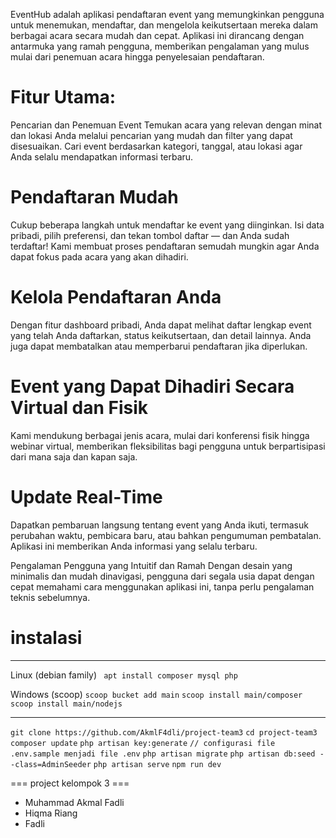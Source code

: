 EventHub adalah aplikasi pendaftaran event yang memungkinkan pengguna untuk menemukan, mendaftar, dan mengelola keikutsertaan mereka dalam berbagai acara secara mudah dan cepat. Aplikasi ini dirancang dengan antarmuka yang ramah pengguna, memberikan pengalaman yang mulus mulai dari penemuan acara hingga penyelesaian pendaftaran.

# Fitur Utama:
Pencarian dan Penemuan Event
Temukan acara yang relevan dengan minat dan lokasi Anda melalui pencarian yang mudah dan filter yang dapat disesuaikan. Cari event berdasarkan kategori, tanggal, atau lokasi agar Anda selalu mendapatkan informasi terbaru.

# Pendaftaran Mudah
Cukup beberapa langkah untuk mendaftar ke event yang diinginkan. Isi data pribadi, pilih preferensi, dan tekan tombol daftar — dan Anda sudah terdaftar! Kami membuat proses pendaftaran semudah mungkin agar Anda dapat fokus pada acara yang akan dihadiri.


# Kelola Pendaftaran Anda
Dengan fitur dashboard pribadi, Anda dapat melihat daftar lengkap event yang telah Anda daftarkan, status keikutsertaan, dan detail lainnya. Anda juga dapat membatalkan atau memperbarui pendaftaran jika diperlukan.

# Event yang Dapat Dihadiri Secara Virtual dan Fisik
Kami mendukung berbagai jenis acara, mulai dari konferensi fisik hingga webinar virtual, memberikan fleksibilitas bagi pengguna untuk berpartisipasi dari mana saja dan kapan saja.

# Update Real-Time
Dapatkan pembaruan langsung tentang event yang Anda ikuti, termasuk perubahan waktu, pembicara baru, atau bahkan pengumuman pembatalan. Aplikasi ini memberikan Anda informasi yang selalu terbaru.

Pengalaman Pengguna yang Intuitif dan Ramah
Dengan desain yang minimalis dan mudah dinavigasi, pengguna dari segala usia dapat dengan cepat memahami cara menggunakan aplikasi ini, tanpa perlu pengalaman teknis sebelumnya.

# instalasi 
--------------------------
Linux (debian family)
``` apt install composer mysql php```

Windows (scoop)
```scoop bucket add main```
```scoop install main/composer```
```scoop install main/nodejs```

--------------------------
```git clone https://github.com/AkmlF4dli/project-team3```
```cd project-team3```
```composer update``` 
```php artisan key:generate```
```// configurasi file .env.sample menjadi file .env```
```php artisan migrate```
```php artisan db:seed --class=AdminSeeder```
```php artisan serve```
```npm run dev```

=== project kelompok 3 ===
- Muhammad Akmal Fadli
- Hiqma Riang
- Fadli 
